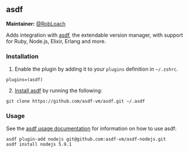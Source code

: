 ## asdf

**Maintainer:** [@RobLoach](https://github.com/RobLoach)

Adds integration with [asdf](https://github.com/asdf-vm/asdf), the extendable version manager, with support for Ruby, Node.js, Elixir, Erlang and more.

### Installation

1. Enable the plugin by adding it to your `plugins` definition in `~/.zshrc`.

  ```
  plugins=(asdf)
  ```

2. [Install asdf](https://github.com/asdf-vm/asdf#setup) by running the following:
  ```
  git clone https://github.com/asdf-vm/asdf.git ~/.asdf
  ```

### Usage

See the [asdf usage documentation](https://github.com/asdf-vm/asdf#usage) for information on how to use asdf:

```
asdf plugin-add nodejs git@github.com:asdf-vm/asdf-nodejs.git
asdf install nodejs 5.9.1
```
